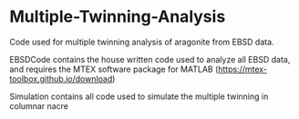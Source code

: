 # Multiple-Twinning-Analysis
Code used for multiple twinning analysis of aragonite from EBSD data. 

EBSDCode contains the house written code used to analyze all EBSD data, and requires the MTEX software package for MATLAB (https://mtex-toolbox.github.io/download)

Simulation contains all code used to simulate the multiple twinning in columnar nacre
